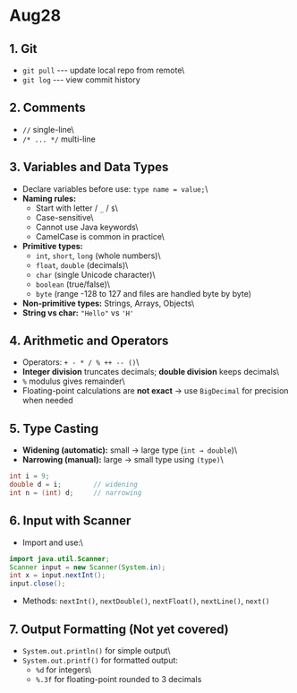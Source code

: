 # Aug28

## 1. Git

-   `git pull` --- update local repo from remote\
-   `git log` --- view commit history

## 2. Comments

-   `//` single-line\
-   `/* ... */` multi-line

## 3. Variables and Data Types

-   Declare variables before use: `type name = value;`\
-   **Naming rules:**
    -   Start with letter / `_` / `$`\
    -   Case-sensitive\
    -   Cannot use Java keywords\
    -   CamelCase is common in practice\
-   **Primitive types:**
    -   `int`, `short`, `long` (whole numbers)\
    -   `float`, `double` (decimals)\
    -   `char` (single Unicode character)\
    -   `boolean` (true/false)\
    -   `byte` (range -128 to 127 and files are handled byte by byte)
-   **Non-primitive types:** Strings, Arrays, Objects\
-   **String vs char:** `"Hello"` vs `'H'`

## 4. Arithmetic and Operators

-   Operators: `+ - * / % ++ -- ()`\
-   **Integer division** truncates decimals; **double division** keeps
    decimals\
-   `%` modulus gives remainder\
-   Floating-point calculations are **not exact** → use `BigDecimal` for
    precision when needed

## 5. Type Casting

-   **Widening (automatic):** small → large type (`int → double`)\
-   **Narrowing (manual):** large → small type using `(type)`\

``` java
int i = 9;
double d = i;        // widening
int n = (int) d;     // narrowing
```

## 6. Input with Scanner

-   Import and use:\

``` java
import java.util.Scanner;
Scanner input = new Scanner(System.in);
int x = input.nextInt();
input.close();
```

-   Methods: `nextInt()`, `nextDouble()`, `nextFloat()`, `nextLine()`,
    `next()`

## 7. Output Formatting (Not yet covered)

-   `System.out.println()` for simple output\
-   `System.out.printf()` for formatted output:
    -   `%d` for integers\
    -   `%.3f` for floating-point rounded to 3 decimals
